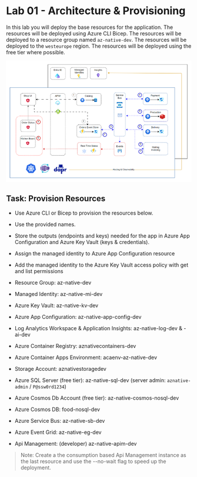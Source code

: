 # Lab 01 - Architecture & Provisioning

In this lab you will deploy the base resources for the application. The resources will be deployed using Azure CLI Bicep. The resources will be deployed to a resource group named `az-native-dev`. The resources will be deployed to the `westeurope` region. The resources will be deployed using the free tier where possible.

![architecture](_images/app.png)

## Task: Provision Resources

- Use Azure CLI or Bicep to provision the resources below. 
- Use the provided names. 
- Store the outputs (endpoints and keys) needed for the app in Azure App Configuration and Azure Key Vault (keys & credentials).
- Assign the managed identity to Azure App Configuration resource
- Add the managed identity to the Azure Key Vault access policy with get and list permissions

- Resource Group: az-native-dev
- Managed Identity: az-native-mi-dev
- Azure Key Vault: az-native-kv-dev
- Azure App Configuration: az-native-app-config-dev
- Log Analytics Workspace & Application Insights: az-native-log-dev & -ai-dev
- Azure Container Registry: aznativecontainers-dev
- Azure Container Apps Environment: acaenv-az-native-dev
- Storage Account: aznativestoragedev
- Azure SQL Server (free tier): az-native-sql-dev (server admin: `aznative-admin` / `P@ssw0rd1234`)
- Azure Cosmos Db Account (free tier): az-native-cosmos-nosql-dev
- Azure Cosmos DB: food-nosql-dev
- Azure Service Bus: az-native-sb-dev
- Azure Event Grid: az-native-eg-dev
- Api Management: (developer) az-native-apim-dev

>Note: Create a the consumption based Api Management instance as the last resource and use the --no-wait flag to speed up the deployment.